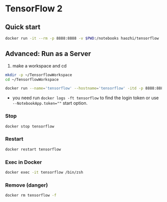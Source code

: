 # TensorFlow 2

## Quick start

```bash
docker run -it --rm -p 8888:8888 -v $PWD:/notebooks haozhi/tensorflow
```

## Advanced: Run as a Server

1. make a workspace and cd

```bash
mkdir -p ~/TensorflowWorkspace
cd ~/TensorflowWorkspace
```

```bash
docker run --name='tensorflow' --hostname='tensorflow' -itd -p 8888:8888 -v $PWD:/notebooks haozhi/tensorflow zsh -c 'cd ~/notebooks && ~/.conda/bin/jupyter lab --ip=0.0.0.0'
```

* you need run `docker logs -ft tensorflow` to find the login token or use `--NotebookApp.token=""` start option.

### Stop

```bash
docker stop tensorflow
```

### Restart

```bash
docker restart tensorflow
```

### Exec in Docker

```bash
docker exec -it tensorflow /bin/zsh
```

### Remove (danger)

```bash
docker rm tensorflow -f
```
